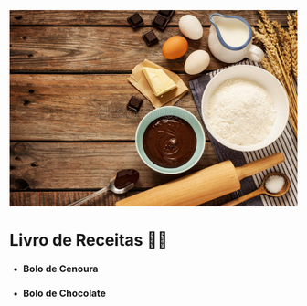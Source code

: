 ![alt](https://github.com/diogovaroni/Curso-Git/blob/master/livro-receitas/foto2.jpg)



# Livro de Receitas :man_cook:

- ### Bolo de Cenoura

- ### Bolo de Chocolate







